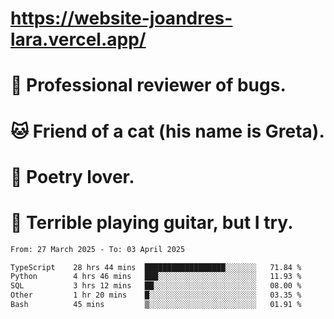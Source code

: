 # https://website-joandres-lara.vercel.app/
# 🐛 Professional reviewer of bugs.
# 🐱 Friend of a cat (his name is Greta).
# 📜 Poetry lover.
# 🎸 Terrible playing guitar, but I try.

<!--START_SECTION:waka-->

```txt
From: 27 March 2025 - To: 03 April 2025

TypeScript    28 hrs 44 mins  ██████████████████░░░░░░░   71.84 %
Python        4 hrs 46 mins   ███░░░░░░░░░░░░░░░░░░░░░░   11.93 %
SQL           3 hrs 12 mins   ██░░░░░░░░░░░░░░░░░░░░░░░   08.00 %
Other         1 hr 20 mins    █░░░░░░░░░░░░░░░░░░░░░░░░   03.35 %
Bash          45 mins         ▒░░░░░░░░░░░░░░░░░░░░░░░░   01.91 %
```

<!--END_SECTION:waka-->
